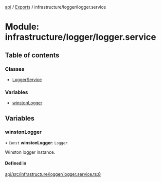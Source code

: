 [api](../README.md) / [Exports](../modules.md) / infrastructure/logger/logger.service

# Module: infrastructure/logger/logger.service

## Table of contents

### Classes

- [LoggerService](../classes/infrastructure_logger_logger_service.LoggerService.md)

### Variables

- [winstonLogger](infrastructure_logger_logger_service.md#winstonlogger)

## Variables

### winstonLogger

• `Const` **winstonLogger**: `Logger`

Winston logger instance.

#### Defined in

[api/src/infrastructure/logger/logger.service.ts:8](https://github.com/No-Country/c16-58-t-typescript/blob/d2fd85f/api/src/infrastructure/logger/logger.service.ts#L8)

